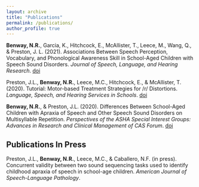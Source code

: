 ```yaml
---
layout: archive
title: "Publications"
permalink: /publications/
author_profile: true
---
```


**Benway, N.R.**, Garcia, K., Hitchcock, E., McAllister, T., Leece, M., Wang, Q., & Preston, J. L. (2021). Associations Between Speech Perception, Vocabulary, and Phonological Awareness Skill in School-Aged Children with Speech Sound Disorders. _Journal of Speech, Language, and Hearing Research_. [doi](https://doi.org/10.1044/2020_JSLHR-20-00356)

Preston, J.L., **Benway, N.R.**, Leece, M.C., Hitchcock, E., & McAllister, T. (2020). Tutorial: Motor-based Treatment Strategies for /r/ Distortions. _Language, Speech, and Hearing Services in Schools_. [doi](https://doi.org/10.1044/2020_LSHSS-20-00012)

**Benway, N.R.**, & Preston, J.L. (2020). Differences Between School-Aged Children with Apraxia of Speech and Other Speech Sound Disorders on Multisyllable Repetition. _Perspectives of the ASHA Special Interest Groups: Advances in Research and Clinical Management of CAS Forum_. [doi](https://doi.org/10.1044/2020_PERSP-19-00086)


## Publications In Press

Preston, J.L., **Benway, N.R.**, Leece, M.C., & Caballero, N.F. (in press). Concurrent validity between two sound sequencing tasks used to identify childhood apraxia of speech in school-age children. _American Journal of Speech-Language Pathology_.


